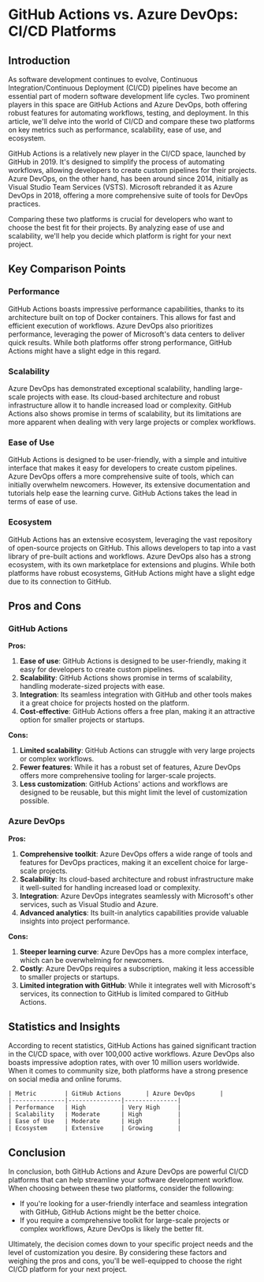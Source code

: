 # GitHub Actions vs. Azure DevOps: CI/CD Platforms
## Introduction

As software development continues to evolve, Continuous Integration/Continuous Deployment (CI/CD) pipelines have become an essential part of modern software development life cycles. Two prominent players in this space are GitHub Actions and Azure DevOps, both offering robust features for automating workflows, testing, and deployment. In this article, we'll delve into the world of CI/CD and compare these two platforms on key metrics such as performance, scalability, ease of use, and ecosystem.

GitHub Actions is a relatively new player in the CI/CD space, launched by GitHub in 2019. It's designed to simplify the process of automating workflows, allowing developers to create custom pipelines for their projects. Azure DevOps, on the other hand, has been around since 2014, initially as Visual Studio Team Services (VSTS). Microsoft rebranded it as Azure DevOps in 2018, offering a more comprehensive suite of tools for DevOps practices.

Comparing these two platforms is crucial for developers who want to choose the best fit for their projects. By analyzing ease of use and scalability, we'll help you decide which platform is right for your next project.

## Key Comparison Points

### Performance

GitHub Actions boasts impressive performance capabilities, thanks to its architecture built on top of Docker containers. This allows for fast and efficient execution of workflows. Azure DevOps also prioritizes performance, leveraging the power of Microsoft's data centers to deliver quick results. While both platforms offer strong performance, GitHub Actions might have a slight edge in this regard.

### Scalability

Azure DevOps has demonstrated exceptional scalability, handling large-scale projects with ease. Its cloud-based architecture and robust infrastructure allow it to handle increased load or complexity. GitHub Actions also shows promise in terms of scalability, but its limitations are more apparent when dealing with very large projects or complex workflows.

### Ease of Use

GitHub Actions is designed to be user-friendly, with a simple and intuitive interface that makes it easy for developers to create custom pipelines. Azure DevOps offers a more comprehensive suite of tools, which can initially overwhelm newcomers. However, its extensive documentation and tutorials help ease the learning curve. GitHub Actions takes the lead in terms of ease of use.

### Ecosystem

GitHub Actions has an extensive ecosystem, leveraging the vast repository of open-source projects on GitHub. This allows developers to tap into a vast library of pre-built actions and workflows. Azure DevOps also has a strong ecosystem, with its own marketplace for extensions and plugins. While both platforms have robust ecosystems, GitHub Actions might have a slight edge due to its connection to GitHub.

## Pros and Cons

### GitHub Actions

**Pros:**

1. **Ease of use**: GitHub Actions is designed to be user-friendly, making it easy for developers to create custom pipelines.
2. **Scalability**: GitHub Actions shows promise in terms of scalability, handling moderate-sized projects with ease.
3. **Integration**: Its seamless integration with GitHub and other tools makes it a great choice for projects hosted on the platform.
4. **Cost-effective**: GitHub Actions offers a free plan, making it an attractive option for smaller projects or startups.

**Cons:**

1. **Limited scalability**: GitHub Actions can struggle with very large projects or complex workflows.
2. **Fewer features**: While it has a robust set of features, Azure DevOps offers more comprehensive tooling for larger-scale projects.
3. **Less customization**: GitHub Actions' actions and workflows are designed to be reusable, but this might limit the level of customization possible.

### Azure DevOps

**Pros:**

1. **Comprehensive toolkit**: Azure DevOps offers a wide range of tools and features for DevOps practices, making it an excellent choice for large-scale projects.
2. **Scalability**: Its cloud-based architecture and robust infrastructure make it well-suited for handling increased load or complexity.
3. **Integration**: Azure DevOps integrates seamlessly with Microsoft's other services, such as Visual Studio and Azure.
4. **Advanced analytics**: Its built-in analytics capabilities provide valuable insights into project performance.

**Cons:**

1. **Steeper learning curve**: Azure DevOps has a more complex interface, which can be overwhelming for newcomers.
2. **Costly**: Azure DevOps requires a subscription, making it less accessible to smaller projects or startups.
3. **Limited integration with GitHub**: While it integrates well with Microsoft's services, its connection to GitHub is limited compared to GitHub Actions.

## Statistics and Insights

According to recent statistics, GitHub Actions has gained significant traction in the CI/CD space, with over 100,000 active workflows. Azure DevOps also boasts impressive adoption rates, with over 10 million users worldwide. When it comes to community size, both platforms have a strong presence on social media and online forums.

```
| Metric        | GitHub Actions       | Azure DevOps       |
|---------------|---------------|---------------|
| Performance   | High          | Very High     |
| Scalability   | Moderate      | High          |
| Ease of Use   | Moderate      | High          |
| Ecosystem     | Extensive     | Growing       |
```

## Conclusion

In conclusion, both GitHub Actions and Azure DevOps are powerful CI/CD platforms that can help streamline your software development workflow. When choosing between these two platforms, consider the following:

* If you're looking for a user-friendly interface and seamless integration with GitHub, GitHub Actions might be the better choice.
* If you require a comprehensive toolkit for large-scale projects or complex workflows, Azure DevOps is likely the better fit.

Ultimately, the decision comes down to your specific project needs and the level of customization you desire. By considering these factors and weighing the pros and cons, you'll be well-equipped to choose the right CI/CD platform for your next project.